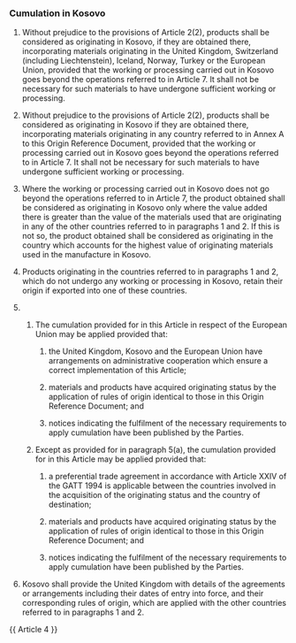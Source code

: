 ### Cumulation in Kosovo

1. Without prejudice to the provisions of Article 2(2), products shall be considered as originating in Kosovo, if they are obtained there, incorporating materials originating in the United Kingdom, Switzerland (including Liechtenstein), Iceland, Norway, Turkey or the European Union, provided that the working or processing carried out in Kosovo goes beyond the operations referred to in Article 7. It shall not be necessary for such materials to have undergone sufficient working or processing.

2. Without prejudice to the provisions of Article 2(2), products shall be considered as originating in Kosovo if they are obtained there, incorporating materials originating in any country referred to in Annex A to this Origin Reference Document, provided that the working or processing carried out in Kosovo goes beyond the operations referred to in Article 7. It shall not be necessary for such materials to have undergone sufficient working or processing.

3. Where the working or processing carried out in Kosovo does not go beyond the operations referred to in Article 7, the product obtained shall be considered as originating in Kosovo only where the value added there is greater than the value of the materials used that are originating in any of the other countries referred to in paragraphs 1 and 2. If this is not so, the product obtained shall be considered as originating in the country which accounts for the highest value of originating materials used in the manufacture in Kosovo.

4. Products originating in the countries referred to in paragraphs 1 and 2, which do not undergo any working or processing in Kosovo, retain their origin if exported into one of these countries.

5. 
   1. The cumulation provided for in this Article in respect of the European Union may be applied provided that:

      1. the United Kingdom, Kosovo and the European Union have arrangements on administrative cooperation which ensure a correct implementation of this Article;

      2. materials and products have acquired originating status by the application of rules of origin identical to those in this Origin Reference Document; and

      3. notices indicating the fulfilment of the necessary requirements to apply cumulation have been published by the Parties.

   2. Except as provided for in paragraph 5(a), the cumulation provided for in this Article may be applied provided that:

      1. a preferential trade agreement in accordance with Article XXIV of the GATT 1994 is applicable between the countries involved in the acquisition of the originating status and the country of destination;

      2. materials and products have acquired originating status by the application of rules of origin identical to those in this Origin Reference Document; and

      3. notices indicating the fulfilment of the necessary requirements to apply cumulation have been published by the Parties.

6. Kosovo shall provide the United Kingdom with details of the agreements or arrangements including their dates of entry into force, and their corresponding rules of origin, which are applied with the other countries referred to in paragraphs 1 and 2.

{{ Article 4 }}
